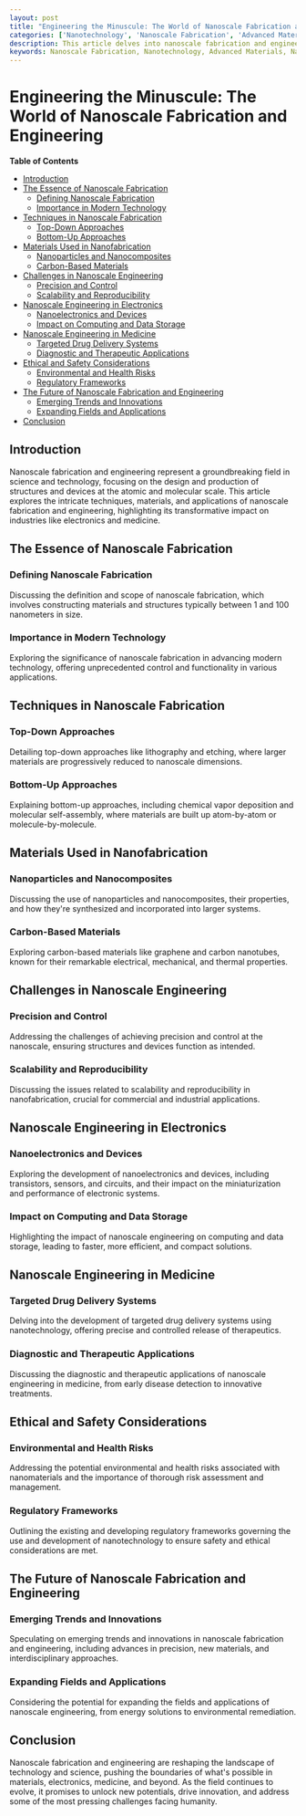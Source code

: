 ```yaml
---
layout: post
title: "Engineering the Minuscule: The World of Nanoscale Fabrication and Engineering"
categories: ['Nanotechnology', 'Nanoscale Fabrication', 'Advanced Materials', 'Engineering', 'Innovation']
description: This article delves into nanoscale fabrication and engineering, exploring the techniques, challenges, and breakthroughs in manipulating materials at the atomic and molecular scale to drive advancements in various fields, including electronics and medicine.
keywords: Nanoscale Fabrication, Nanotechnology, Advanced Materials, Nanoscale Engineering, Electronics, Medicine
---
```


# Engineering the Minuscule: The World of Nanoscale Fabrication and Engineering

**Table of Contents**

- [Introduction](#introduction)
- [The Essence of Nanoscale Fabrication](#the-essence-of-nanoscale-fabrication)
  - [Defining Nanoscale Fabrication](#defining-nanoscale-fabrication)
  - [Importance in Modern Technology](#importance-in-modern-technology)
- [Techniques in Nanoscale Fabrication](#techniques-in-nanoscale-fabrication)
  - [Top-Down Approaches](#top-down-approaches)
  - [Bottom-Up Approaches](#bottom-up-approaches)
- [Materials Used in Nanofabrication](#materials-used-in-nanofabrication)
  - [Nanoparticles and Nanocomposites](#nanoparticles-and-nanocomposites)
  - [Carbon-Based Materials](#carbon-based-materials)
- [Challenges in Nanoscale Engineering](#challenges-in-nanoscale-engineering)
  - [Precision and Control](#precision-and-control)
  - [Scalability and Reproducibility](#scalability-and-reproducibility)
- [Nanoscale Engineering in Electronics](#nanoscale-engineering-in-electronics)
  - [Nanoelectronics and Devices](#nanoelectronics-and-devices)
  - [Impact on Computing and Data Storage](#impact-on-computing-and-data-storage)
- [Nanoscale Engineering in Medicine](#nanoscale-engineering-in-medicine)
  - [Targeted Drug Delivery Systems](#targeted-drug-delivery-systems)
  - [Diagnostic and Therapeutic Applications](#diagnostic-and-therapeutic-applications)
- [Ethical and Safety Considerations](#ethical-and-safety-considerations)
  - [Environmental and Health Risks](#environmental-and-health-risks)
  - [Regulatory Frameworks](#regulatory-frameworks)
- [The Future of Nanoscale Fabrication and Engineering](#the-future-of-nanoscale-fabrication-and-engineering)
  - [Emerging Trends and Innovations](#emerging-trends-and-innovations)
  - [Expanding Fields and Applications](#expanding-fields-and-applications)
- [Conclusion](#conclusion)

## Introduction

Nanoscale fabrication and engineering represent a groundbreaking field in science and technology, focusing on the design and production of structures and devices at the atomic and molecular scale. This article explores the intricate techniques, materials, and applications of nanoscale fabrication and engineering, highlighting its transformative impact on industries like electronics and medicine.

## The Essence of Nanoscale Fabrication

### Defining Nanoscale Fabrication

Discussing the definition and scope of nanoscale fabrication, which involves constructing materials and structures typically between 1 and 100 nanometers in size.

### Importance in Modern Technology

Exploring the significance of nanoscale fabrication in advancing modern technology, offering unprecedented control and functionality in various applications.

## Techniques in Nanoscale Fabrication

### Top-Down Approaches

Detailing top-down approaches like lithography and etching, where larger materials are progressively reduced to nanoscale dimensions.

### Bottom-Up Approaches

Explaining bottom-up approaches, including chemical vapor deposition and molecular self-assembly, where materials are built up atom-by-atom or molecule-by-molecule.

## Materials Used in Nanofabrication

### Nanoparticles and Nanocomposites

Discussing the use of nanoparticles and nanocomposites, their properties, and how they're synthesized and incorporated into larger systems.

### Carbon-Based Materials

Exploring carbon-based materials like graphene and carbon nanotubes, known for their remarkable electrical, mechanical, and thermal properties.

## Challenges in Nanoscale Engineering

### Precision and Control

Addressing the challenges of achieving precision and control at the nanoscale, ensuring structures and devices function as intended.

### Scalability and Reproducibility

Discussing the issues related to scalability and reproducibility in nanofabrication, crucial for commercial and industrial applications.

## Nanoscale Engineering in Electronics

### Nanoelectronics and Devices

Exploring the development of nanoelectronics and devices, including transistors, sensors, and circuits, and their impact on the miniaturization and performance of electronic systems.

### Impact on Computing and Data Storage

Highlighting the impact of nanoscale engineering on computing and data storage, leading to faster, more efficient, and compact solutions.

## Nanoscale Engineering in Medicine

### Targeted Drug Delivery Systems

Delving into the development of targeted drug delivery systems using nanotechnology, offering precise and controlled release of therapeutics.

### Diagnostic and Therapeutic Applications

Discussing the diagnostic and therapeutic applications of nanoscale engineering in medicine, from early disease detection to innovative treatments.

## Ethical and Safety Considerations

### Environmental and Health Risks

Addressing the potential environmental and health risks associated with nanomaterials and the importance of thorough risk assessment and management.

### Regulatory Frameworks

Outlining the existing and developing regulatory frameworks governing the use and development of nanotechnology to ensure safety and ethical considerations are met.

## The Future of Nanoscale Fabrication and Engineering

### Emerging Trends and Innovations

Speculating on emerging trends and innovations in nanoscale fabrication and engineering, including advances in precision, new materials, and interdisciplinary approaches.

### Expanding Fields and Applications

Considering the potential for expanding the fields and applications of nanoscale engineering, from energy solutions to environmental remediation.

## Conclusion

Nanoscale fabrication and engineering are reshaping the landscape of technology and science, pushing the boundaries of what's possible in materials, electronics, medicine, and beyond. As the field continues to evolve, it promises to unlock new potentials, drive innovation, and address some of the most pressing challenges facing humanity.
